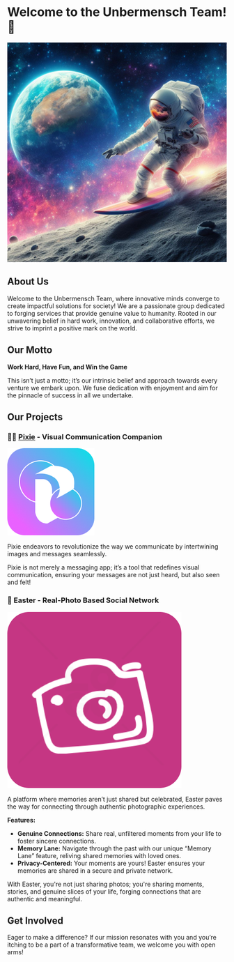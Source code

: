 # Welcome to the Unbermensch Team! 👋

![Unbermensch Logo](./profile/_cb8212cf-0472-4bae-a962-11f296d80cc1.jpeg)

## About Us

Welcome to the Unbermensch Team, where innovative minds converge to create impactful solutions for society! We are a passionate group dedicated to forging services that provide genuine value to humanity. Rooted in our unwavering belief in hard work, innovation, and collaborative efforts, we strive to imprint a positive mark on the world.

## Our Motto

**Work Hard, Have Fun, and Win the Game**

This isn’t just a motto; it’s our intrinsic belief and approach towards every venture we embark upon. We fuse dedication with enjoyment and aim for the pinnacle of success in all we undertake.

## Our Projects

### 🧚‍♀️ [Pixie](http://pixie.cafe/) - Visual Communication Companion

![Pixie Logo](./profile/pixie.png)

Pixie endeavors to revolutionize the way we communicate by intertwining images and messages seamlessly.

Pixie is not merely a messaging app; it’s a tool that redefines visual communication, ensuring your messages are not just heard, but also seen and felt!

### 📸 Easter - Real-Photo Based Social Network

![Easter Logo](./profile/easter.png)

A platform where memories aren’t just shared but celebrated, Easter paves the way for connecting through authentic photographic experiences.

**Features:**
- **Genuine Connections:** Share real, unfiltered moments from your life to foster sincere connections.
- **Memory Lane:** Navigate through the past with our unique “Memory Lane” feature, reliving shared memories with loved ones.
- **Privacy-Centered:** Your moments are yours! Easter ensures your memories are shared in a secure and private network.

With Easter, you're not just sharing photos; you're sharing moments, stories, and genuine slices of your life, forging connections that are authentic and meaningful.

## Get Involved

Eager to make a difference? If our mission resonates with you and you’re itching to be a part of a transformative team, we welcome you with open arms!
